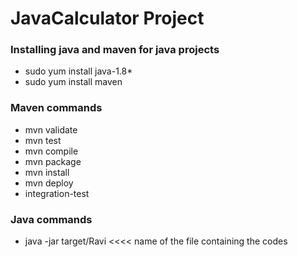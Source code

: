 # JavaCalculator Project

### Installing java and maven for java projects 
- sudo yum install java-1.8*
- sudo yum install maven

### Maven commands 
- mvn validate
- mvn test
- mvn compile
- mvn package
- mvn install 
- mvn deploy
- integration-test


### Java commands 
- java -jar target/Ravi  <<<< name of the file containing the codes
